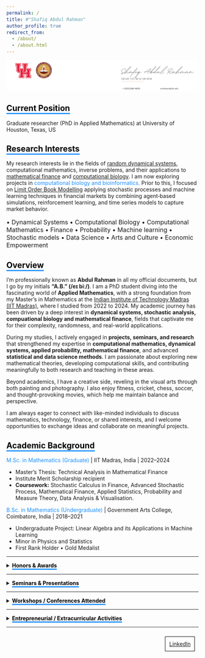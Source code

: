 ```yaml
---
permalink: /
title: #"Shafiq Abdul Rahman"
author_profile: true
redirect_from: 
  - /about/
  - /about.html
---
```

![Image Alt Text](/images/6.jpg)

<!-- Comment this line -->
## <span style="border-bottom: 3px solid #1E90FF; color: black; font-weight: bold;">Current Position</span>
Graduate researcher (PhD in Applied Mathematics) at University of Houston, Texas, US

          

## <span style="border-bottom: 3px solid #1E90FF; color: black; font-weight: bold;">Research Interests</span>
My research interests lie in the fields of [random dynamical systems](https://en.wikipedia.org/wiki/Random_dynamical_system), computational mathematics, inverse problems, and their applications to [mathematical finance](https://en.wikipedia.org/wiki/Mathematical_finance) and [computational biology](https://en.wikipedia.org/wiki/Computational_biology). I am now exploring projects in <span style="color: #1E90FF;">computational biology and bioinformatics.</span>  Prior to this, I focused on [Limit Order Book Modelling](https://www.5minutefinance.org/concepts/the-limit-order-book) applying stochastic processes and machine learning techniques in financial markets by combining agent‑based simulations, reinforcement learning, and time series models to capture market behavior.

<p style="font-size:16px;"> • Dynamical Systems • Computational Biology • Computational Mathematics •  Finance • Probability • Machine learning • Stochastic models •  Data Science  • Arts and Culture • Economic Empowerment</p>


## <span style="border-bottom: 3px solid #1E90FF; color: black; font-weight: bold;">Overview</span>
I’m professionally known as **Abdul Rahman** in all my official documents, but I go by my initials **“A.B.” (/eɪ biː/)**. I am a PhD student diving into the fascinating world of **Applied Mathematics**, with a strong foundation from my Master’s in Mathematics at the [Indian Institute of Technology Madras (IIT Madras)](https://en.wikipedia.org/wiki/IIT_Madras), where I studied from 2022 to 2024. My academic journey has been driven by a deep interest in **dynamical systems, stochastic analysis, compuational biology and mathematical finance**, fields that captivate me for their complexity, randomness, and real-world applications.  

During my studies, I actively engaged in **projects, seminars, and research** that strengthened my expertise in **computational mathematics, dynamical systems, applied probability, mathematical finance**, and advanced **statistical and data science methods**. I am passionate about exploring new mathematical theories, developing computational skills, and contributing meaningfully to both research and teaching in these areas.  

Beyond academics, I have a creative side, reveling in the visual arts through both painting and photography. I also enjoy fitness, cricket, chess, soccer, and thought-provoking movies, which help me maintain balance and perspective.  

I am always eager to connect with like-minded individuals to discuss mathematics, technology, finance, or shared interests, and I welcome opportunities to exchange ideas and collaborate on meaningful projects.


## <span style="border-bottom: 3px solid #1E90FF; color: black; font-weight: bold;">Academic Background</span>
<span style="color: #1E90FF;">M.Sc. in Mathematics (Graduate)</span> | IIT Madras, India | 2022–2024  
- Master’s Thesis: Technical Analysis in Mathematical Finance  
- Institute Merit Scholarship recipient  
- **Coursework:** Stochastic Calculus in Finance, Advanced Stochastic Process, Mathematical Finance, Applied Statistics, Probability and Measure Theory, Data Analysis & Visualisation. 


<span style="color: #1E90FF;">B.Sc. in Mathematics (Undergraduate)</span> | Government Arts College, Coimbatore, India | 2018–2021  
- Undergraduate Project: Linear Algebra and its Applications in Machine Learning  <br>
- Minor in Physics and Statistics  
- First Rank Holder • Gold Medalist  


<!-- <details>
  <summary><span style="border-bottom: 3px solid #1E90FF; color: black; font-weight: bold;">Academic Background</summary>
  <span style="border-bottom: 3px solid #1E90FF; color: black; font-weight: bold;">M.Sc. in Mathematics (Graduate)</span> | IIT Madras, India | 2022–2024

- Master’s Thesis: Technical Analysis in Mathematical Finance <br>
- Institute Merit Scholarship recipient <br>
- Coursework: Stochastic Calculus in Finance, Advanced Stochastic Process, Mathematical Finance, Applied Statistics, Probability and Measure Theory, Data Analysis & Visualisation <br>



<span style="border-bottom: 3px solid #1E90FF; color: black; font-weight: bold;">B.Sc. in Mathematics (Undergraduate)</span> | Government Arts College, Coimbatore, India | 2018–2021

- Undergraduate Project: Linear Algebra and its Applications in Machine Learning <br>
- Minor in Physics and Statistics <br>
- First Rank Holder • Gold Medalist <br>

</details> -->

---

<details>
   <summary><span style="border-bottom: 3px solid #1E90FF; color: black; font-weight: bold;">Honors & Awards</span></summary>

  <ul>
    <li><b>2025:</b> Qualified CSIR NET, JRF — Eligible to be Assistant Professor in India</li>
    <li><b>2024:</b> Qualified National level Graduate Aptitude Test in Engineering (GATE)</li>
    <li><b>2022:</b> All India Rank – 196 in IIT-JAM (among 12,716 Math aspirants)</li>
    <li><b>2021:</b> Rank 1, Topper in Department of Mathematics, Government Arts College, Coimbatore</li>
    <li><b>2018:</b> District Runner, Mathematics Model Exam, CSI College of Engineering, Nilgiris, India</li>
    <li><b>2018:</b> Rank 1, Young Ramanujam of School Awardee, Dhanish Ahmed Institute of Engineering, Coimbatore</li>
    <li><b>2016:</b> Topper, Nilgiri District Achiever, Tamil Nadu School Associations</li>
    <li><b>2016:</b> Topper, Kaitlyn Jeyaraj & Bryan Wood Cash Award for Centum in Mathematics</li>
  </ul>
</details>

---
<details>
   <summary><span style="border-bottom: 3px solid #1E90FF; color: black; font-weight: bold;">Seminars & Presentations</span></summary>

  <ul>
    <li><b>June 2024:</b> Contributory lectures on "Gaussian Functions, Errors and Stirling’s Approximations" — Summer Workshop on Pure Mathematics</li>
    <li><b>April 2024:</b> Presented "Ito's Rule" proof under Prof. Neelesh Upadhye, IIT Madras — Mathematical Finance</li>
    <li><b>Feb 2024:</b> Proof of "Approximation of a class of functions by simple function using convolution and measure theory" under Prof. Barun Sarkar, IIT Madras — Advanced Stochastic Process</li>
    <li><b>Feb 2024:</b> Seminar on "Ito's Integration" for research scholars under Prof. Barun Sarkar, IIT Madras</li>
    <li><b>May 2023:</b> Seminar on "GCD over Euclidean Domains" — Mathematics Training and Talent Search Programme, IIT Madras</li>
    <li><b>May 2022:</b> Co-led discussion on "Significance of Eigenvalues and Eigenvectors" with Dr. Saranya, Government Arts College, Coimbatore</li>
  </ul>
</details>


---

<details>
  <summary><span style="border-bottom: 3px solid #1E90FF; color: black; font-weight: bold;">Workshops / Conferences Attended</span></summary>

  <ul>
    <li><b>2024:</b> Mini Course on Markov Chains by Prof. Manjunath Krishnapur, IISc Bangalore</li>
    <li><b>2024:</b> 5-day International FDP on Financial Mathematics, SPDE Theory, Mathematical Modeling — VIT AP University</li>
    <li><b>2024:</b> International Conference on Stochastic Calculus & Applications to Finance — Kings College London & IIT Madras</li>
    <li><b>2024:</b> Workshop on Valuation of Equity Options using Black-Scholes Model — IIQF</li>
    <li><b>2024:</b> Python in Finance & Open Range Breakout Strategy Workshop — StockGro at IIT Madras</li>
    <li><b>2024:</b> Statistical Modeling & Quant Challenge — Millennium Investment Management, IIT Madras</li>
    <li><b>2024:</b> Advanced Training School on PDEs & MATLAB — K. J. Somaiya College, Mumbai</li>
    <li><b>2023:</b> One-month Summer School integrating Linear Algebra, Probability, Markov Chains, Differential Equations — IIT Madras</li>
    <li><b>2023:</b> MTTS Programme — Linear Algebra, Complex Analysis, Topology, Module & Ring Theory, IIT Madras</li>
    <li><b>2023:</b> Mathematics In-house Symposium — IIT Madras</li>
    <li><b>2022:</b> National Conference on Computational Mathematics — NIT Puducherry</li>
    <li><b>2022:</b> Workshop on Nonlinear Phenomena in Mathematical Biology (Hybrid) — IIITM Gwalior</li>
    <li><b>2021:</b> NPTEL Modern Algebra Course — Madurai Kamaraj University</li>
    <li><b>2021:</b> KLA Workshop on AI & HPC in Semiconductor Manufacturing — IIT Madras</li>
    <li><b>2020:</b> Initiation into Linear Algebra — International Workshop, MAR Thoma College</li>
    <li><b>2020:</b> Vedic Mathematics & Foundations — Government Arts College, Coimbatore</li>
  </ul>
</details>

---


<details>
  <summary><span style="border-bottom: 3px solid #1E90FF; color: black; font-weight: bold;">Entrepreneurial / Extracurricular Activities</span></summary>

  <ul>
    <li><b>Founder</b> Theory & Thought, Guided thinking and mentorship in Mathematics and Statistics for Graduate Minds.(Jun 2025- Present)</li>
    <li><b>Organizer & Initiator:</b> Weekly Student Seminar Series, Mathematics Department, IIT Madras (Nov 2023 – May 2024)</li>
    <li><b>Student Chief Coordinator:</b> MTTS Programme, IIT Madras (May 2023) — Facilitated 150+ students</li>
    <li><b>Super Coordinator:</b> FORAYS 23, IIT Madras (Feb 2023) — Annual Math Fest</li>
    <li><b>Founder:</b> SMART CART OFFICIAL — Online art & craft studio (Jan 2019 – Jun 2025)
      <ul>
        <li>Freelance services: Portraits, Doodles, Logo Designing, Calligraphy</li>
        <li>Won 2nd prize, Heritage Centre IIT Madras Doodle Competition</li>
      </ul>
    </li>
    <li><b>Photographer:</b> EYES OF ABDUL — Photography & Videography Portfolio 
      <ul>
        <li>Tools: Adobe, Snapseed</li>
        <li>Galaxy Masterclass attendee, 2021 — Instructor: Mr. Auditya Venkatesh, Travel Photographer</li>
      </ul>
    </li>
  </ul>
</details>

---
<!-- ## Get in touch
- Email: [arahmans@uh.edu](arahmans@uh.edu)
- LinkedIn: [Abdul Rahman](https://www.linkedin.com/in/abdul-rahman-s/) -->

<!-- ## <span style="border-bottom: 3px solid #1E90FF; color: black;">Causes</span>
<p style="font-size:16px;"> Computational Mathematics• Dynamical Systems • Finance • Probability • Statistics • Machine learning • Stochastic models •  Data Science • Applied Mathematics  • Arts and Culture • Economic Empowerment</p> -->

<div style="border: 1px solid black; padding: 10px; margin: 10px; display: inline-block; float: right;">
  <a href="https://www.linkedin.com/in/abdul-rahman-s/">LinkedIn</a>
</div>


